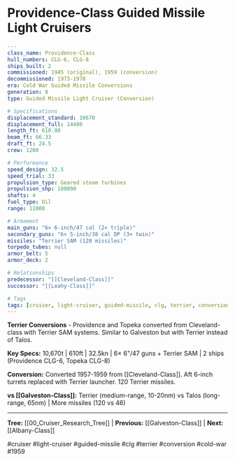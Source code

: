 # Providence-Class Guided Missile Light Cruisers

```yaml
---
class_name: Providence-Class
hull_numbers: CLG-6, CLG-8
ships_built: 2
commissioned: 1945 (original), 1959 (conversion)
decommissioned: 1973-1978
era: Cold War Guided Missile Conversions
generation: 8
type: Guided Missile Light Cruiser (Conversion)

# Specifications
displacement_standard: 10670
displacement_full: 14400
length_ft: 610.08
beam_ft: 66.33
draft_ft: 24.5
crew: 1200

# Performance
speed_design: 32.5
speed_trial: 33
propulsion_type: Geared steam turbines
propulsion_shp: 100000
shafts: 4
fuel_type: Oil
range: 11000

# Armament
main_guns: "6× 6-inch/47 cal (2× triple)"
secondary_guns: "6× 5-inch/38 cal DP (3× twin)"
missiles: "Terrier SAM (120 missiles)"
torpedo_tubes: null
armor_belt: 5
armor_deck: 2

# Relationships
predecessor: "[[Cleveland-Class]]"
successor: "[[Leahy-Class]]"

# Tags
tags: [cruiser, light-cruiser, guided-missile, clg, terrier, conversion, cold-war, 1959]
---
```

**Terrier Conversions** - Providence and Topeka converted from Cleveland-class with Terrier SAM systems. Similar to Galveston but with Terrier instead of Talos.

**Key Specs:** 10,670t | 610ft | 32.5kn | 6× 6"/47 guns + Terrier SAM | 2 ships (Providence CLG-6, Topeka CLG-8)

**Conversion:** Converted 1957-1959 from [[Cleveland-Class]]. Aft 6-inch turrets replaced with Terrier launcher. 120 Terrier missiles.

**vs [[Galveston-Class]]:** Terrier (medium-range, 10-20nm) vs Talos (long-range, 65nm) | More missiles (120 vs 46)

---
**Tree:** [[00_Cruiser_Research_Tree]] | **Previous:** [[Galveston-Class]] | **Next:** [[Albany-Class]]

#cruiser #light-cruiser #guided-missile #clg #terrier #conversion #cold-war #1959
